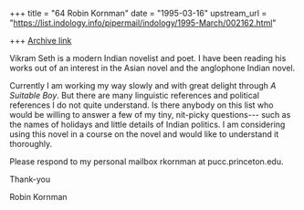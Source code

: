 +++
title = "64 Robin Kornman"
date = "1995-03-16"
upstream_url = "https://list.indology.info/pipermail/indology/1995-March/002162.html"

+++
[Archive link](https://list.indology.info/pipermail/indology/1995-March/002162.html)

Vikram Seth is a modern Indian novelist and poet.  I have been reading his
works out of an interest in the Asian novel and the anglophone Indian novel. 

Currently I am working my way slowly and with great delight through _A
Suitable Boy_. But there are many linguistic references and political
references I do not quite understand. Is there anybody on this list who
would be willing to answer a few of my tiny, nit-picky questions--- such as
the names of holidays and little details of Indian politics. I am
considering using this novel in a course on the novel and would like to
understand it thoroughly.

Please respond to my personal mailbox rkornman at pucc.princeton.edu.

Thank-you

Robin Kornman 





